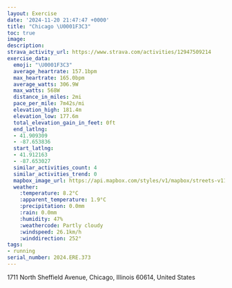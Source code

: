 ```yaml
---
layout: Exercise
date: '2024-11-20 21:47:47 +0000'
title: "Chicago \U0001F3C3"
toc: true
image:
description:
strava_activity_url: https://www.strava.com/activities/12947509214
exercise_data:
  emoji: "\U0001F3C3"
  average_heartrate: 157.1bpm
  max_heartrate: 165.0bpm
  average_watts: 306.9W
  max_watts: 568W
  distance_in_miles: 2mi
  pace_per_mile: 7m42s/mi
  elevation_high: 181.4m
  elevation_low: 177.6m
  total_elevation_gain_in_feet: 0ft
  end_latlng:
  - 41.909309
  - -87.653836
  start_latlng:
  - 41.912163
  - -87.653027
  similar_activities_count: 4
  similar_activities_trend: 0
  mapbox_image_url: https://api.mapbox.com/styles/v1/mapbox/streets-v11/static/path-5+787af2-1.0(k%7Bx~Ftk~uOBiAFc%40%5Cs%40xAyBJUDW%3FkAI_DBkB%3F%7BBEcGCcHE%7BC%3FWHQZG~%40CtC%3FbACrFCzDGp%40IvADlHK%60EAl%40%40TBFH%40LAbDLnPAvDHTEPILc%40b%40uBdBkAp%40%5Dj%40_Al%40sAbA_%40%5CCJ%40Nj%40dB%40RGHeA~%40uAdAEFXULIc%40z%40q%40b%40i%40j%40o%40Zg%40h%40MF%40EFIdAcANSfBaA%5Ci%40c%40%5Cc%40DUJaA%60Ak%40d%40q%40%60%40m%40VUb%40e%40f%40),pin-s-s+e5b22e(-87.65131,41.91174),pin-s-f+89ae00(-87.65298999999997,41.90819000000001)/auto/800x800?access_token=pk.eyJ1Ijoiam9zaGJlY2ttYW4iLCJhIjoiY205eWR2aDd1MWZ6djJrbXc4a3M0bWZleiJ9.XiG9OWkNcZk2QzjJbxLB4A
  weather:
    :temperature: 8.2°C
    :apparent_temperature: 1.9°C
    :precipitation: 0.0mm
    :rain: 0.0mm
    :humidity: 47%
    :weathercode: Partly cloudy
    :windspeed: 26.1km/h
    :winddirection: 252°
tags:
- running
serial_number: 2024.ERE.373
---
```

1711 North Sheffield Avenue, Chicago, Illinois 60614, United States
